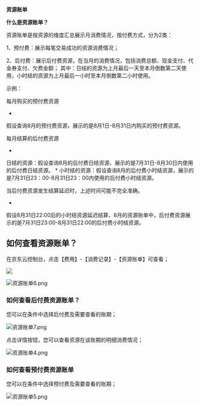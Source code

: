 **资源账单**

**什么是资源账单？**

资源账单是按资源的维度汇总展示月消费情况，按付费方式，分为2类：

1、预付费：展示每笔交易成功的资源消费情况；

2、后付费：展示后付费资源，在当月的消费情况，包括消费总额、现金支付、代金券支付、欠费金额； 其中：日结的资源为上月最后一天至本月倒数第二天使用，小时结的资源为上月最后一小时至本月倒数第二小时使用。

示例：

每月购买的预付费资源

* 
假设查询8月的预付费资源，展示的是8月1日-8月31日内购买的预付费资源。

每月结算的后付费资源

* 
日结的资源：假设查询8月的后付费日结资源，展示的是7月31日-8月30日内使用的后付费日结资源。
* 
小时结的资源：假设查询8月的后付费小时结资源，展示的是7月31日23：00-8月31日23：00内使用的后付费小时结资源。

当后付费资源发生结算延迟时，上述时间可能不完全准确。

* 
假设8月31日22:00后的小时结资源延迟结算，8月的资源账单中，后付费资源展示的是7月31日23:00-8月31日22:00的后付费小时结资源。

## **如何查看资源账单？**

在京东云控制台，点击【费用】-【消费记录】-【资源账单】可查看；

![](https://img1.jcloudcs.com/cms/4194433e-127c-41ec-8bc1-2a3e5c5d509220170908112445.png)

![资源账单6.png](https://img1.jcloudcs.com/cms/834a18f8-de13-437d-916c-d23225fafa8120180416161447.png)

### **如何查看后付费资源账单？**

您可以在条件中选择后付费及需要查看的账期；

![资源账单7.png](https://img1.jcloudcs.com/cms/1a75c565-eba7-41bf-857e-9cbe50aa3d2120180416161457.png)

点击详情按钮，您可以查看资源在该账期的明细消费情况；

![资源账单4.png](https://img1.jcloudcs.com/cms/095faa54-ad01-48af-9089-d9c04da2844020170908134339.png)

### **如何查看预付费资源账单**

您可以在条件中选择预付费及需要查看的账期；

![资源账单5.png](https://img1.jcloudcs.com/cms/6e81b71d-34ff-4409-a070-7bff3a81544720170908134424.png)